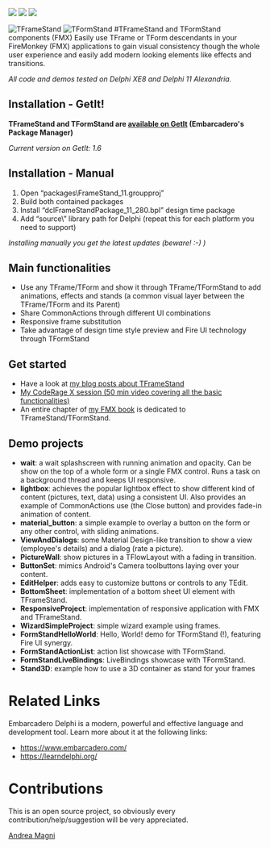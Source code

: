 ![](https://img.shields.io/github/v/release/andrea-magni/TFrameStand)
![](https://img.shields.io/github/release-date/andrea-magni/TFrameStand)
![](https://img.shields.io/github/commits-since/andrea-magni/TFrameStand/v.1.7)

![TFrameStand](media/frame_stand_xhdpi.png)
![TFormStand](media/form_stand_xhdpi.png)
#TFrameStand and TFormStand components (FMX)
Easily use TFrame or TForm descendants in your FireMonkey (FMX) applications to gain visual consistency though the whole user experience and easily add modern looking elements like effects and transitions.

_All code and demos tested on Delphi XE8 and Delphi 11 Alexandria._

## Installation - GetIt!
**TFrameStand and TFormStand are [available on GetIt](https://blog.andreamagni.eu/2017/05/tframestand-v-1-3-available-on-github-and-getit/) (Embarcadero's Package Manager)**

_Current version on GetIt: 1.6_

## Installation - Manual
1. Open “packages\FrameStand_11.groupproj”
2. Build both contained packages
2. Install “dclFrameStandPackage_11_280.bpl” design time package
3. Add “source\” library path for Delphi (repeat this for each platform you need to support)

_Installing manually you get the latest updates (beware! :-) )_

## Main functionalities
* Use any TFrame/TForm and show it through TFrame/TFormStand to add animations, effects and stands (a common visual layer between the TFrame/TForm and its Parent)
* Share CommonActions through different UI combinations
* Responsive frame substitution
* Take advantage of design time style preview and Fire UI technology through TFormStand

## Get started
* Have a look at [my blog posts about TFrameStand](https://blog.andreamagni.eu/tag/tframestand/)
* [My CodeRage X session (50 min video covering all the basic functionalities)](https://www.youtube.com/watch?v=Z6_ZvnCmFCw)
* An entire chapter of [my FMX book](https://www.packtpub.com/product/delphi-gui-programming-with-firemonkey/9781788624176) is dedicated to TFrameStand/TFormStand.

## Demo projects
* **wait**: a wait splashscreen with running animation and opacity. Can be show on the top of a whole form or a single FMX control. Runs a task on a background thread and keeps UI responsive.
* **lightbox**: achieves the popular lightbox effect to show different kind of content (pictures, text, data) using a consistent UI. Also provides an example of CommonActions use (the Close button) and provides fade-in animation of content.
* **material_button**: a simple example to overlay a button on the form or any other control, with sliding animations.
* **ViewAndDialogs**: some Material Design-like transition to show a view (employee's details) and a dialog (rate a picture).
* **PictureWall**: show pictures in a TFlowLayout with a fading in transition.
* **ButtonSet**: mimics Android's Camera toolbuttons laying over your content.
* **EditHelper**: adds easy to customize buttons or controls to any TEdit.
* **BottomSheet**: implementation of a bottom sheet UI element with TFrameStand.
* **ResponsiveProject**: implementation of responsive application with FMX and TFrameStand.
* **WizardSimpleProject**: simple wizard example using frames.
* **FormStandHelloWorld**: Hello, World! demo for TFormStand (!), featuring Fire UI synergy.
* **FormStandActionList**: action list showcase with TFormStand.
* **FormStandLiveBindings**: LiveBindings showcase with TFormStand.
* **Stand3D**: example how to use a 3D container as stand for your frames

# Related Links
Embarcadero Delphi is a modern, powerful and effective language and development tool. Learn more about it at the following links:
 * https://www.embarcadero.com/
 * https://learndelphi.org/

# Contributions
This is an open source project, so obviously every contribution/help/suggestion will be very appreciated.

[Andrea Magni](http://www.andreamagni.eu)
